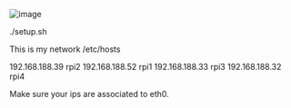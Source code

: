 ![image](https://github.com/user-attachments/assets/10dd29b5-29ce-4966-9e7d-c7a893893ed1)

./setup.sh

This is my network /etc/hosts

192.168.188.39 rpi2
192.168.188.52 rpi1
192.168.188.33 rpi3
192.168.188.32 rpi4

Make sure your ips are associated to eth0.


